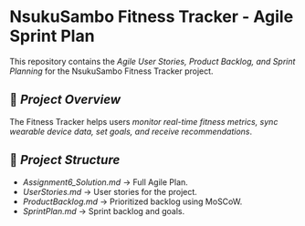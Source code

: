 # NsukuSambo Fitness Tracker - Agile Sprint Plan

This repository contains the *Agile User Stories, Product Backlog, and Sprint Planning* for the NsukuSambo Fitness Tracker project.

## 📌 *Project Overview*
The Fitness Tracker helps users *monitor real-time fitness metrics, sync wearable device data, set goals, and receive recommendations*.

## 📌 *Project Structure*
- *Assignment6_Solution.md* → Full Agile Plan.
- *UserStories.md* → User stories for the project.
- *ProductBacklog.md* → Prioritized backlog using MoSCoW.
- *SprintPlan.md* → Sprint backlog and goals.
